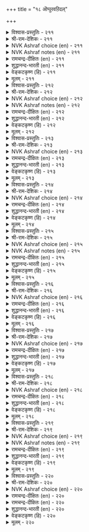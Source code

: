 +++
title = "१८ ऒप्पुरवऱिदल्"

+++


<details><summary>विश्वास-प्रस्तुतिः - २११</summary>

कैम्माऱु वेण्डा कडप्पाडु मारिमाट्टु  
ऎन् आट्रुङ् गॊल्लो उलगु।       २११
</details>

<details><summary>श्री-राम-देशिकः - २११</summary>

मेघानं वर्षतां नित्यं कि साह्यं कुर्वते जनाः ।  
मेघतुल्या महान्तोऽपि निष्काममुपकुर्वते ॥ २११॥
</details>

<details><summary>NVK Ashraf choice (en) - २११</summary>

०२११
Duty is not for reward.
Does the world recompense the rain-cloud?
(P.S. Sundaram)
</details>

<details><summary>NVK Ashraf notes (en) - २११</summary>

२११. Five elements [pancha bhuta] are earth, water, fire, air and ether.
</details>

<details><summary>रामचन्द्र-दीक्षितः (en) - २११</summary>

211\. kaimmāṟu vēṇṭā kaṭappāṭu; mārimāṭṭu  
eṉ āṟṟum kollō, ulaku?.

211\. Do not expect any return for the services (duty) done. What does the world give in exchange for the clouds that pour rain?  
</details>

<details><summary>शुद्धानन्द-भारती (en) - २११</summary>

1\. கைம்மாறு வேண்டா கடப்பாடு மாரிமாட்டு  
என்ஆற்றுங் கொல்லோ உலகு  
Duty demands nothing in turn;  
How can the world recompense rain?        211  
</details>

<details><summary>वेङ्कटकृष्ण (हि) - २११</summary>

211
उपकारी नहिं चाहते, पाना प्रत्युपकार ।  
बादल को बदला भला, क्या देता संसार ॥
  </details>

<details><summary>मूलम् - २११</summary>

कैम्माऱु वेण्डा कडप्पाडु मारिमाट्टु  
ऎन् आट्रुङ् गॊल्लो उलगु।       २११
</details>

<details><summary>विश्वास-प्रस्तुतिः - २१२</summary>

ताळाट्रित् तन्द पॊरुळॆल्लाम् तक्कार्क्कु  
वेळाण्मै सॆय्दऱ्पॊरुट्टु।       २१२
</details>

<details><summary>श्री-राम-देशिकः - २१२</summary>

लोकोपकर्तृभिर्वित्तं प्रयत्नात् समुपार्जितम् ।  
सत्पात्रे दीयमानं सत् प्रयोजनकरं भवेत् ॥ २१२॥
</details>

<details><summary>NVK Ashraf choice (en) - २१२</summary>

०२१२
All the wealth earned by toils
Is meant to serve those who deserve. *
( Shuddhananda Bharatiar)
</details>

<details><summary>NVK Ashraf notes (en) - २१२</summary>

२१२. Compare with ८१. "It is to exercise the benevolence of hospitality that people earn a living and establish homes" -(W.H. Drew and J. Lazarus), (N.V.K. Ashraf). The word "तक्कार्क्कु" in this couplet can be translated as "deserving" or "worthy". Using the latter meaning, (P.S. Sundaram) and (V.V.S. Aiyar) translate this couplet as: "The worthy work and earn their wealth in order to help others" – (P.S. Sundaram).
</details>

<details><summary>रामचन्द्र-दीक्षितः (en) - २१२</summary>

212\. tāḷ āṟṟit tanta poruḷ ellām takkārkku  
vēḷāṇmai ceytaṟporuṭṭu.

212\. All the wealth one earns is for rendering help to the deserving.  
</details>

<details><summary>शुद्धानन्द-भारती (en) - २१२</summary>

2\. தாளாற்றித் தந்த பொருளெல்லாம் தக்கார்க்கு  
வேளாண்மை செய்தற் பொருட்டு  
All the wealth that toils give  
Is meant to serve those who deserve.        212  
</details>

<details><summary>वेङ्कटकृष्ण (हि) - २१२</summary>

212
बहु प्रयत्न से जो जुड़ा, योग्य व्यक्ति के पास ।  
लोगों के उपकार हित, है वह सब धन-रास ॥
  </details>

<details><summary>मूलम् - २१२</summary>

ताळाट्रित् तन्द पॊरुळॆल्लाम् तक्कार्क्कु  
वेळाण्मै सॆय्दऱ्पॊरुट्टु।       २१२
</details>

<details><summary>विश्वास-प्रस्तुतिः - २१३</summary>

पुत्ते ळुलगत्तुम् ईण्डुम् पॆऱलरिदे  
ऒप्पुरविन् नल्ल पिऱ।       २१३
</details>

<details><summary>श्री-राम-देशिकः - २१३</summary>

लोकोपकारिताख्येन धर्मेण भुवि जीवनात् ।  
सत्कार्यमुत्तमं नास्ति स्वर्गे वा भूतलेऽपि वा ॥ २१३॥
</details>

<details><summary>NVK Ashraf choice (en) - २१३</summary>

०२१३
Rare it is to find another good equal to benevolence,
Either here or in the heaven. *
(W.H. Drew and J. Lazarus)
</details>

<details><summary>रामचन्द्र-दीक्षितः (en) - २१३</summary>

213\. puttēḷ ulakattum, īṇṭum, peṟal aritē-  
oppuraviṉ nalla piṟa.

213\. Is there anything greater than decorum either here or in the world to come?  
</details>

<details><summary>शुद्धानन्द-भारती (en) - २१३</summary>

3\. புத்தே ளுலகத்தும் ஈண்டும் பெறலரிதே  
ஒப்புரவின் நல்ல பிற  
In heav'n and earth 'tis hard to find  
A greater good than being kind.        213  
</details>

<details><summary>वेङ्कटकृष्ण (हि) - २१३</summary>

213
किया भाव निष्काम से, जनोपकार समान ।  
स्वर्ग तथा भू लोक में दुष्कर जान ॥
  </details>

<details><summary>मूलम् - २१३</summary>

पुत्ते ळुलगत्तुम् ईण्डुम् पॆऱलरिदे  
ऒप्पुरविन् नल्ल पिऱ।       २१३
</details>

<details><summary>विश्वास-प्रस्तुतिः - २१४</summary>

ऒत्त तऱवोन् उयिर्वाऴ्वान् मट्रैयान्  
सॆत्तारुळ् वैक्कप् पडुम्।       २१४
</details>

<details><summary>श्री-राम-देशिकः - २१४</summary>

लोकनामुपकर्ता यः शिष्टाचारपरायणः ।  
स जीवति शरीरेण मृतप्रायो नरोऽपरः ॥ २१४॥
</details>

<details><summary>NVK Ashraf choice (en) - २१४</summary>

०२१४
He who realizes what is oneness, lives;
The rest will be placed among the dead.
(G. Vanmikanathan)
</details>

<details><summary>रामचन्द्र-दीक्षितः (en) - २१४</summary>

214\. ottatu aṟivāṉ uyir vāḻvāṉ; maṟṟaiyāṉ  
cettāruḷ vaikkappaṭum.

214\. Verily he is alive who is in harmony with the world; others should be ranked with the dead.  
</details>

<details><summary>शुद्धानन्द-भारती (en) - २१४</summary>

4\. ஒத்த தறிவான் உயிர்வாழ்வான் மற்றையான்  
செத்தாருள் வைக்கப் படும்  
He lives who knows befitting act  
Others are deemed as dead in fact.        214  
</details>

<details><summary>वेङ्कटकृष्ण (हि) - २१४</summary>

214
ज्ञाता शिष्टाचार का, है मनुष्य सप्राण ॥
मृत लोगों में अन्य की, गिनती होती जान ॥
  </details>

<details><summary>मूलम् - २१४</summary>

ऒत्त तऱवोन् उयिर्वाऴ्वान् मट्रैयान्  
सॆत्तारुळ् वैक्कप् पडुम्।       २१४
</details>

<details><summary>विश्वास-प्रस्तुतिः - २१५</summary>

ऊरुणि नीर्निऱैन् दट्रे उलगवाम्  
पेरऱि वाळन् तिरु।       २१५
</details>

<details><summary>श्री-राम-देशिकः - २१५</summary>

जलपूर्णतटाकेन भवन्ति सुखिनो जनाः ।  
लोकोपकारिणो भाग्यं लोकसौख्यं प्रयच्छति ॥ २१५॥
</details>

<details><summary>NVK Ashraf choice (en) - २१५</summary>

०२१५
The wealth of a wise philanthropist
Is a village pool ever full.
(P.S. Sundaram)
</details>

<details><summary>NVK Ashraf notes (en) - २१५</summary>

२१५. Compare with ५२३. “The life of an unattached man is like a boundless pond flowing unbound” - (P.S. Sundaram), (N.V.K. Ashraf)
</details>

<details><summary>रामचन्द्र-दीक्षितः (en) - २१५</summary>

215\. ūruṇi nīr niṟaintaṟṟē-ulaku avām  
pēr aṟivāḷaṉ tiru.

215\. The wealth of the wise is a never-failing spring.  
</details>

<details><summary>शुद्धानन्द-भारती (en) - २१५</summary>

5\. ஊருணி நீர்நிறைந் தற்றே உலகவாம்  
பேரறி வாளன் திரு  
The wealth that wise and kind do make  
Is like water that fills a lake.        215  
</details>

<details><summary>वेङ्कटकृष्ण (हि) - २१५</summary>

215
पानी भरा तड़ाग ज्यों, आवे जग का काम ।  
महा सुधी की संपदा, है जन-मन-सुख धाम ॥
  </details>

<details><summary>मूलम् - २१५</summary>

ऊरुणि नीर्निऱैन् दट्रे उलगवाम्  
पेरऱि वाळन् तिरु।       २१५
</details>

<details><summary>विश्वास-प्रस्तुतिः - २१६</summary>

पयन्मरम् उळ्ळूर्प् पऴुत्तट्राल् सॆल्वम्  
नयनुडै यान्गण् पडिन्।       २१६
</details>

<details><summary>श्री-राम-देशिकः - २१६</summary>

फलभारनतो वृक्षः प्राममध्यं गतो यथा ।  
लोकोपकारी वित्ताढयस्तथा स्यादुपकारकः ॥ २१६॥
</details>

<details><summary>NVK Ashraf choice (en) - २१६</summary>

०२१६
When wealth comes to the generous,
It is like the village tree coming to fruit. *
(C. Rajagopalachari)
</details>

<details><summary>रामचन्द्र-दीक्षितः (en) - २१६</summary>

216\. payaṉ maram uḷḷūrp paḻuttaṟṟāl-celvam  
nayaṉ uṭaiyāṉkaṇ paṭiṉ.

216\. The wealth of the truly liberal is like a tree ripening in the heart of a village.  
</details>

<details><summary>शुद्धानन्द-भारती (en) - २१६</summary>

6\. பயன்மரம் உள்ளூர்ப் பழுத்தற்றால் செல்வம்  
நயனுடை யான்கண் படின்  
Who plenty gets and plenty gives  
Is like town-tree teeming with fruits.        216  
</details>

<details><summary>वेङ्कटकृष्ण (हि) - २१६</summary>

216
शिष्ट जनों के पास यदि, आश्रित हो संपत्ति ।  
ग्राम-मध्य ज्यों वृक्षवर, पावे फल-संपत्ति ॥
  </details>

<details><summary>मूलम् - २१६</summary>

पयन्मरम् उळ्ळूर्प् पऴुत्तट्राल् सॆल्वम्  
नयनुडै यान्गण् पडिन्।       २१६
</details>

<details><summary>विश्वास-प्रस्तुतिः - २१७</summary>

मरुन्दागित् तप्पा मरत्तट्राल् सॆल्वम्  
पॆरुन्दगै यान्गण् पडिन्।       २१७
</details>

<details><summary>श्री-राम-देशिकः - २१७</summary>

सर्वभागैर्यथा वृक्षः रुग्णानामौषधायते ।  
लोकोपकारिणो वित्तं तथा सर्वोपकारकम् ॥ २१७॥
</details>

<details><summary>NVK Ashraf choice (en) - २१७</summary>

०२१७
When wealth comes to the large-hearted,
It is like an unfailing medicine tree. *
(P.S. Sundaram)
</details>

<details><summary>रामचन्द्र-दीक्षितः (en) - २१७</summary>

217\. maruntu ākit tappā marattaṟṟāl-celvam  
peruntakaiyāṉkaṇ paṭiṉ.

217\. The wealth of the generous is like a healing medicinal tree.  
</details>

<details><summary>शुद्धानन्द-भारती (en) - २१७</summary>

7\. மருந்தாகித் தப்பா மரத்தற்றால் செல்வம்  
பெருந்தகை யான்கண் படின்  
The wealth of a wide-hearted soul  
Is a herbal tree that healeth all.        217  
</details>

<details><summary>वेङ्कटकृष्ण (हि) - २१७</summary>

217
चूके बिन ज्यों वृक्ष का, दवा बने हर अंग ।  
त्यों धन हो यदि वह रहे, उपकारी के संग ॥
  </details>

<details><summary>मूलम् - २१७</summary>

मरुन्दागित् तप्पा मरत्तट्राल् सॆल्वम्  
पॆरुन्दगै यान्गण् पडिन्।       २१७
</details>

<details><summary>विश्वास-प्रस्तुतिः - २१८</summary>

इडनिल् परुवत्तुम् ऒप्पुरविऱ्कु ऒल्गार्  
कडनऱि काट्चि यवर्।       २१८
</details>

<details><summary>श्री-राम-देशिकः - २१८</summary>

लोकोपकारमाहात्म्यं जानन्तो ज्ञानिसत्तमाः ।  
स्वस्य दारिद्र्यकालेऽपि परेषामुपकर्वते ॥ २१८॥
</details>

<details><summary>NVK Ashraf choice (en) - २१८</summary>

०२१८
Those known for their duty will not slacken to help
Even during times of poverty.
(N.V.K. Ashraf)
</details>

<details><summary>रामचन्द्र-दीक्षितः (en) - २१८</summary>

218\. iṭaṉ il paruvattum, oppuraviṟku olkār-  
kaṭaṉ aṟi kāṭciyavar.

218\. Even in poverty the truly discerning never ceases to be liberal.  
</details>

<details><summary>शुद्धानन्द-भारती (en) - २१८</summary>

8\. இடனில் பருவத்தும் ஒப்புரவிற்கு ஒல்கார்  
கடனறி காட்சி யவர்  
Though seers may fall on evil days  
Their sense of duty never strays.        218  
</details>

<details><summary>वेङ्कटकृष्ण (हि) - २१८</summary>

218
सामाजिक कर्तव्य का, जिन सज्जन को ज्ञान ।  
उपकृति से नहिं चूकते, दारिदवश भी जान ॥
  </details>

<details><summary>मूलम् - २१८</summary>

इडनिल् परुवत्तुम् ऒप्पुरविऱ्कु ऒल्गार्  
कडनऱि काट्चि यवर्।       २१८
</details>

<details><summary>विश्वास-प्रस्तुतिः - २१९</summary>

नयनुडैयान् नल्गूर्न्दा नादल् सॆयुम्नीर  
सॆय्यादु अमैगला वाऱु।       २१९
</details>

<details><summary>श्री-राम-देशिकः - २१९</summary>

लोकोपकारिचित्तस्य दारिद्र्यमिदमुच्यते ।  
न शक्नोम्यधिकं दान्तु दारुद्र्ययेति यन्मतम् ॥ २१९॥
</details>

<details><summary>NVK Ashraf choice (en) - २१९</summary>

०२१९
The poverty of a generous man is nothing but
His inability to exercise his generosity. *
(W.H. Drew and J. Lazarus)
</details>

<details><summary>NVK Ashraf notes (en) - २१९</summary>

२१९. Compare with १०१०. "The brief want of the benign rich is like the monsoon clouds just shed its moisture" - ( Shuddhananda Bharatiar), (N.V.K. Ashraf)
</details>

<details><summary>रामचन्द्र-दीक्षितः (en) - २१९</summary>

219\. nayaṉ uṭaiyāṉ nalkūrntāṉ ātal ceyum nīra  
ceyyātu amaikalā āṟu.

219\. The poverty of the liberal of heart is his failure in the offices of tenderness.  
</details>

<details><summary>शुद्धानन्द-भारती (en) - २१९</summary>

9\. நயனுடையான் நல்கூர்ந்தா னாதல் செயும்நீர  
செய்யாது அமைகலா வாறு  
The good man's poverty and grief  
Is want of means to give relief.        219  
</details>

<details><summary>वेङ्कटकृष्ण (हि) - २१९</summary>

219
उपकारी को है नहीं, दरिद्रता की सोच ।  
‘मैं कृतकृत्य नहीं हुआ’ उसे यही संकोच ॥
  </details>

<details><summary>मूलम् - २१९</summary>

नयनुडैयान् नल्गूर्न्दा नादल् सॆयुम्नीर  
सॆय्यादु अमैगला वाऱु।       २१९
</details>

<details><summary>विश्वास-प्रस्तुतिः - २२०</summary>

ऒप्पुरवि नाल्वरुम् केडॆनिन् अह्दॊरुवन्  
विट्रुक्कोळ् तक्क तुडैत्तु।       २२०
</details>

<details><summary>श्री-राम-देशिकः - २२०</summary>

लोकोपकारात् दारिद्र्यं जायेतेति वदेत् यदि ।  
भप्यात्मविक्रयेणैतत् दारिद्र्यक्रयणं वरम् ॥ २२०॥
</details>

<details><summary>NVK Ashraf choice (en) - २२०</summary>

०२२०
If poverty comes of doing good,
One's self may be sold to do it.
(P.S. Sundaram)
</details>

<details><summary>रामचन्द्र-दीक्षितः (en) - २२०</summary>

220\. 'oppuraviṉāl varum, kēṭu' eṉiṉ, aḵtu oruvaṉ  
viṟṟuk kōḷ takkatu uṭaittu.

220\. The poverty that results from a just course of action is worth purchasing by going into the very bond of slavery.
</details>

<details><summary>रामचन्द्र-दीक्षितः (en) - २२०</summary>

220\. 'oppuraviṉāl varum, kēṭu' eṉiṉ, aḵtu oruvaṉ  
viṟṟuk kōḷ takkatu uṭaittu.

220\. The poverty that results from a just course of action is worth purchasing by going into the very bond of slavery.

</details>

<details><summary>शुद्धानन्द-भारती (en) - २२०</summary>

10\. ஒப்புரவி னால்வரும் கேடெனின் அஃதொருவன்  
விற்றுக்கோள் தக்க துடைத்து  
By good if ruin comes across  
Sell yourself to save that loss.        220  
</details>

<details><summary>वेङ्कटकृष्ण (हि) - २२०</summary>

220
लोकोपकारिता किये, यदि होगा ही नाश ।  
अपने को भी बेच कर, क्रय-लायक वह नाश ॥
  </details>

<details><summary>मूलम् - २२०</summary>

ऒप्पुरवि नाल्वरुम् केडॆनिन् अह्दॊरुवन्  
विट्रुक्कोळ् तक्क तुडैत्तु।       २२०
</details>
